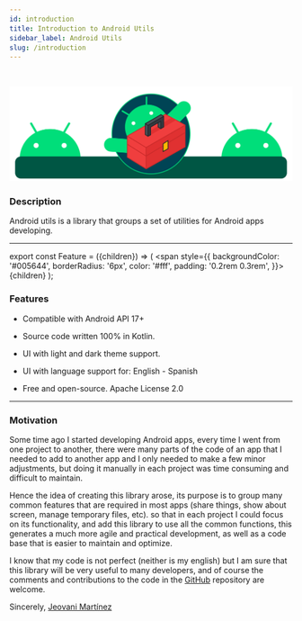 ```yaml
---
id: introduction
title: Introduction to Android Utils
sidebar_label: Android Utils
slug: /introduction
---
```


<br/>

<div style={{textAlign: 'center'}}>

<div style={{'max-width': '450px', margin: '0 auto', position: 'relative'}}>

![img](img/introduction/introduction.svg)

</div>

</div>


### Description

Android utils is a library that groups a set of utilities for Android apps developing.

---

export const Feature = ({children}) => ( <span style={{
    backgroundColor: '#005644',
    borderRadius: '6px',
    color: '#fff',
    padding: '0.2rem 0.3rem',
}}>{children}</span> );

### Features

- Compatible with Android <Feature>API 17+</Feature>

- Source code written 100% in <Feature>Kotlin.</Feature>

- UI with <Feature>light and dark theme</Feature> support.

- UI with language support for: <Feature>English - Spanish</Feature>

- Free and open-source. <Feature>Apache License 2.0</Feature>

---

### Motivation

Some time ago I started developing Android apps, every time I went from one project to another, there were many parts of
the code of an app that I needed to add to another app and I only needed to make a few minor adjustments, but doing it
manually in each project was time consuming and difficult to maintain.

Hence the idea of ​​creating this library arose, its purpose is to group many common features that are required in most 
apps (share things, show about screen, manage temporary files, etc). so that in each project I could focus on its functionality,
and add this library to use all the common functions, this generates a much more agile and practical development, as well as a code 
base that is easier to maintain and optimize.

I know that my code is not perfect (neither is my english) but I am sure that this library will be very useful to many developers, 
and of course the comments and contributions to the code in the [GitHub](https://github.com/JeovaniMartinez/Android-Utils) repository are welcome.

Sincerely, [Jeovani Martínez](https://github.com/jeovanimartinez)

